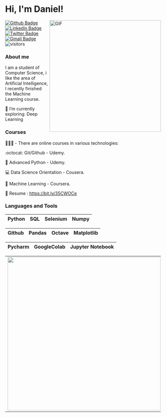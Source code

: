
# Hi, I'm Daniel! 

<img align="right" alt="GIF" src="https://user-images.githubusercontent.com/55967568/97201807-a1f7cb00-1791-11eb-8405-771c12c7e0c1.gif" width="360"/>

[![Github Badge](https://img.shields.io/badge/-Github-000?style=flat-square&logo=Github&logoColor=white&link=https://github.com/danielfernandow)](https://github.com/danielfernandow)
[![Linkedin Badge](https://img.shields.io/badge/-LinkedIn-blue?style=flat-square&logo=Linkedin&logoColor=white&link=https://www.linkedin.com/in/danielfernandow/)](https://www.linkedin.com/in/danielfernandow/)
[![Twitter Badge](https://img.shields.io/badge/-Twitter-1ca0f1?style=flat-square&labelColor=1ca0f1&logo=twitter&logoColor=white&link=https://twitter.com/danlelfernando)](https://twitter.com/danlelfernando)
[![Gmail Badge](https://img.shields.io/badge/-Gmail-c14438?style=flat-square&logo=Gmail&logoColor=white&link=mailto:danielfdasilva1997@gmail.com)](mailto:danielfdasilva1997@gmail.com) ![visitors](https://hit-badger.glitch.me/badge?page_id=danielfernandow.id)

### About me

I am a student of Computer Science, i like the area of Artificial Intelligence, I recently finished the Machine Learning course.

🌱 I’m currently exploring: Deep Learning

### Courses

👨🏼‍🏫 - There are online courses in various technologies:

:octocat: Git/Github - Udemy.

:snake:  Advanced Python - Udemy.

💻 Data Science Orientation - Cousera.

:robot: Machine Learning - Coursera.

📄 Resume : https://bit.ly/35CWOCe

### Languages and Tools

| Python |SQL | Selenium |  Numpy |
| :---: | :---: | :---: | :---: | 


| Github | Pandas |  Octave | Matplotlib |
| :---: | :---: | :---: | :---: |

| Pycharm | GoogleColab | Jupyter Notebook |
| :---: | :---: | :---: |


<center>
  <table>
    <tr>
      <td><img width="495px" align="left" src="https://github-readme-stats.vercel.app/api?username=danielfernandow&theme=default" /></td>
       <td><img width="400px" he align="left" src="https://github-readme-stats.vercel.app/api/top-langs/?username=danielfernandow&hide=html&layout=compact&theme=default" /></td>
    </tr>   
  </table>
</center>
